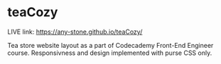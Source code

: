 # teaCozy

LIVE link: https://any-stone.github.io/teaCozy/

Tea store website layout as a part of Codecademy Front-End Engineer course.
Responsivness and design implemented with purse CSS only.
